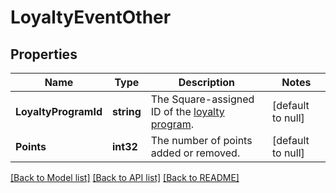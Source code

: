# LoyaltyEventOther

## Properties

 Name                 | Type       | Description                                                             | Notes             
----------------------|------------|-------------------------------------------------------------------------|-------------------
 **LoyaltyProgramId** | **string** | The Square-assigned ID of the [loyalty program](entity:LoyaltyProgram). | [default to null] 
 **Points**           | **int32**  | The number of points added or removed.                                  | [default to null] 

[[Back to Model list]](../README.md#documentation-for-models) [[Back to API list]](../README.md#documentation-for-api-endpoints) [[Back to README]](../README.md)

